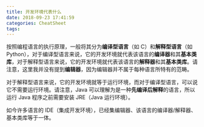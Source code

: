 ```yaml
---
title: 开发环境代表什么
date: 2018-09-23 17:41:59
categories: CheatSheet
tags:
---
```


按照编程语言的执行原理，一般将其分为**编译型语言**（如 C）和**解释型语言**（如 Python），对于编译型语言来说，它的开发环境就代表该语言的**编译器**和其**基本类库**，对于解释型语言来说，它的开发环境就代表该语言的**解释器**和其**基本类库**。请注意，这里我并没有提到**编辑器**，因为编辑器并不属于每种语言所特有的范畴。

对于解释型语言来说，它的开发环境就等于运行环境，而对于编译型语言，可以说它不需要运行环境。请注意，Java 可以理解为是一种**先编译后解释**的语言，所以运行 Java 程序之前需要安装 JRE（Java 运行环境）。

如今许多语言的 IDE（集成开发环境），已经集编辑器、该语言的编译器/解释器、基本类库等于一体。
